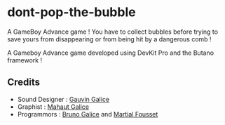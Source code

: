 # dont-pop-the-bubble

A GameBoy Advance game ! You have to collect bubbles before trying to save yours from disappearing or from being hit by a dangerous comb !

A Gameboy Advance game developed using DevKit Pro and the Butano framework !

## Credits

- Sound Designer : [Gauvin Galice](https://github.com/PatLaMenace-jpg)
- Graphist : [Mahaut Galice](https://github.com/mahaut231)
- Programmors : [Bruno Galice](https://github.com/bgalice) and [Martial Fousset](https://github.com/Pumchh)

